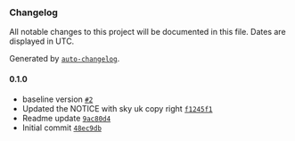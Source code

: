 ### Changelog

All notable changes to this project will be documented in this file. Dates are displayed in UTC.

Generated by [`auto-changelog`](https://github.com/CookPete/auto-changelog).

#### 0.1.0

- baseline version [`#2`](https://github.com/rdkcentral/rdkv-halif-tvsettings/pull/2)
- Updated the NOTICE with sky uk copy right [`f1245f1`](https://github.com/rdkcentral/rdkv-halif-tvsettings/commit/f1245f1a3e46344553d1e6a3b7836472d5d568a1)
- Readme update [`9ac80d4`](https://github.com/rdkcentral/rdkv-halif-tvsettings/commit/9ac80d456926ae4a902dde9d3fd0dd9a0ff1903e)
- Initial commit [`48ec9db`](https://github.com/rdkcentral/rdkv-halif-tvsettings/commit/48ec9db47ab56fb284340bd4319b02c8d2ed4f67)
